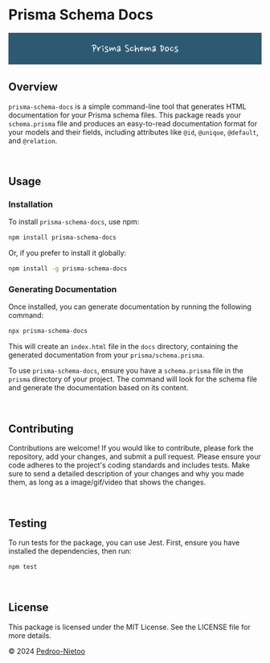 # Prisma Schema Docs

![Project Banner](https://raw.githubusercontent.com/Pedroo-Nietoo/Prisma-Schema-Docs/main/images/Prisma_Schema_Docs.png)

## Overview

`prisma-schema-docs` is a simple command-line tool that generates HTML documentation for your Prisma schema files. This package reads your `schema.prisma` file and produces an easy-to-read documentation format for your models and their fields, including attributes like `@id`, `@unique`, `@default`, and `@relation`.

<br>

## Usage

### Installation

To install `prisma-schema-docs`, use npm:

```bash
npm install prisma-schema-docs
```

Or, if you prefer to install it globally:

```bash
npm install -g prisma-schema-docs
```

### Generating Documentation
Once installed, you can generate documentation by running the following command:

```bash
npx prisma-schema-docs
```

This will create an `index.html` file in the `docs` directory, containing the generated documentation from your `prisma/schema.prisma`.

To use `prisma-schema-docs`, ensure you have a `schema.prisma` file in the `prisma` directory of your project. The command will look for the schema file and generate the documentation based on its content.

<br>

## Contributing
Contributions are welcome! If you would like to contribute, please fork the repository, add your changes, and submit a pull request. Please ensure your code adheres to the project's coding standards and includes tests. Make sure to send a detailed description of your changes and why you made them, as long as a image/gif/video that shows the changes.

<br>

## Testing
To run tests for the package, you can use Jest. First, ensure you have installed the dependencies, then run:

```bash
npm test
```

<br>

## License
This package is licensed under the MIT License. See the LICENSE file for more details.


© 2024 [Pedroo-Nietoo](https://github.com/Pedroo-Nietoo)
